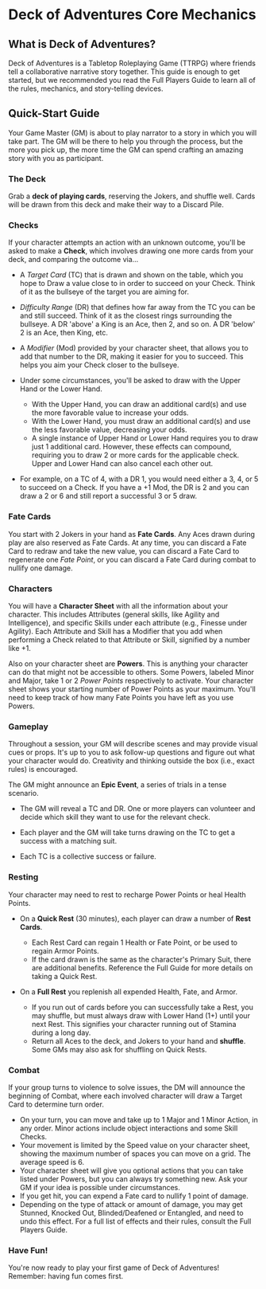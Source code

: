 # Deck of Adventures Core Mechanics

## What is Deck of Adventures?

Deck of Adventures is a Tabletop Roleplaying Game (TTRPG) where friends tell a
collaborative narrative story together. This guide is enough to get started, but we
recommended you read the Full Players Guide to learn all of the rules, mechanics, and
story-telling devices. 

## Quick-Start Guide

Your Game Master (GM) is about to play narrator to a story in which you will take part.
The GM will be there to help you through the process, but the more you pick up, the
more time the GM can spend crafting an amazing story with you as participant.

### The Deck

Grab a **deck of playing cards**, reserving the Jokers, and shuffle well. Cards will be
drawn from this deck and make their way to a Discard Pile.

### Checks

If your character attempts an action with an unknown outcome, you'll be asked to make
a **Check**, which involves drawing one more cards from your deck, and comparing the
outcome via...

- A *Target Card* (TC) that is drawn and shown on the table, which you hope to Draw a
  value close to in order to succeed on your Check. Think of it as the bullseye of
  the target you are aiming for.

- *Difficulty Range* (DR) that defines how far away from the TC you can be and still
  succeed. Think of it as the closest rings surrounding the bullseye. A DR 'above' a 
  King is an Ace, then 2, and so on. A DR 'below' 2 is an Ace, then King, etc.

- A *Modifier* (Mod) provided by your character sheet, that allows you to add
  that number to the DR, making it easier for you to succeed. This helps you
  aim your Check closer to the bullseye.

- Under some circumstances, you'll be asked to draw with the Upper Hand or the Lower 
  Hand.
   - With the Upper Hand, you can draw an additional card(s) and use the more
     favorable value to increase your odds.
   - With the Lower Hand, you must draw an additional card(s) and use the less
     favorable value, decreasing your odds.
   - A single instance of Upper Hand or Lower Hand requires you to draw just 1
     additional card. However, these effects can compound, requiring you to draw 2
     or more cards for the applicable check. Upper and Lower Hand can also cancel
     each other out.

- For example, on a TC of 4, with a DR 1, you would need either a 3, 4, or 5 to
  succeed on a Check. If you have a +1 Mod, the DR is 2 and you can draw a 2 or 6 and still report a
  successful 3 or 5 draw.

### Fate Cards

You start with 2 Jokers in your hand as **Fate Cards**. Any Aces drawn during play are
also reserved as Fate Cards. At any time, you can discard a Fate Card to redraw and
take the new value, you can discard a Fate Card to regenerate one *Fate Point*, or you can discard a Fate Card during combat to nullify one
damage.

### Characters

You will have a **Character Sheet** with all the information about your character. This
includes Attributes (general skills, like Agility and Intelligence), and specific
Skills under each attribute (e.g., Finesse under Agility). Each Attribute and Skill has
a Modifier that you add when performing a Check related to that Attribute or Skill,
signified by a number like +1.

Also on your character sheet are **Powers**. This is anything your character can do
that might not be accessible to others. Some Powers, labeled Minor and Major, take 1 or
2 *Power Points* respectively to activate. Your character sheet shows your starting
number of Power Points as your maximum. You'll need to keep track of how many Fate
Points you have left as you use Powers.

### Gameplay

Throughout a session, your GM will describe scenes and may provide visual cues or
props. It's up to you to ask follow-up questions and figure out what your character
would do. Creativity and thinking outside the box (i.e., exact rules) is encouraged.

The GM might announce an **Epic Event**, a series of trials in a tense scenario.

- The GM will reveal a TC and DR. One or more players can volunteer and decide which
  skill they want to use for the relevant check.

- Each player and the GM will take turns drawing on the TC to get a success with a
  matching suit.

- Each TC is a collective success or failure.

### Resting

Your character may need to rest to recharge Power Points or heal Health Points.

- On a **Quick Rest** (30 minutes), each player can draw a number of **Rest Cards**.
  - Each Rest Card can regain 1 Health or Fate Point, or be used to regain Armor Points.
  - If the card drawn is the same as the character's Primary Suit, there are additional
    benefits. Reference the Full Guide for more details on taking a Quick Rest.

- On a **Full Rest** you replenish all expended Health, Fate, and Armor. 
   - If you run out of cards before you can successfully take a Rest, you may
     shuffle, but must always draw with Lower Hand (1+) until your next Rest.
     This signifies your character running out of Stamina during a long day.
   - Return all Aces to the deck, and Jokers to your hand and **shuffle**. Some GMs may also ask for shuffling on Quick Rests.

### Combat

If your group turns to violence to solve issues, the DM will announce the beginning 
of Combat, where each involved character will draw a Target Card to determine turn order.

- On your turn, you can move and take up to 1 Major and 1 Minor Action, in any order.
  Minor actions include object interactions and some Skill Checks.
- Your movement is limited by the Speed value on your character sheet, showing the
  maximum number of spaces you can move on a grid. The average speed is 6. 
- Your character sheet will give you optional actions that you can take listed under
  Powers, but you can always try something new. Ask your GM if your idea is possible
  under circumstances. 
- If you get hit, you can expend a Fate card to nullify 1 point of damage.
- Depending on the type of attack or amount of damage, you may get Stunned, Knocked
  Out, Blinded/Deafened or Entangled, and need to undo this effect. For a full list
  of effects and their rules, consult the Full Players Guide.

### Have Fun!

You're now ready to play your first game of Deck of Adventures! Remember: having fun
comes first.
